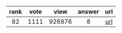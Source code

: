 
| rank | vote | view | answer | url |
|:-:|:-:|:-:|:-:|:-:|
|82|1111|926876|8| [url](http://stackoverflow.com/questions/11277432/how-to-remove-a-key-from-a-python-dictionary) |
